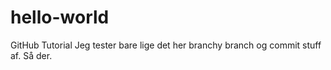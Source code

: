 # hello-world
GitHub Tutorial
Jeg tester bare lige det her branchy branch og commit stuff af. Så der.
